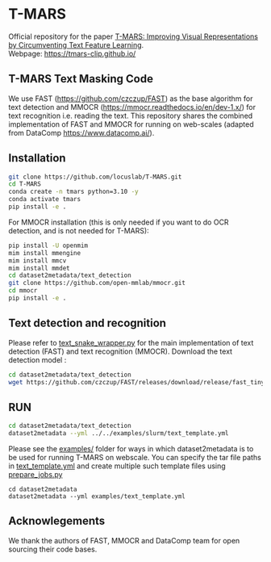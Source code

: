 # T-MARS
Official repository for the paper [T-MARS: Improving Visual Representations by Circumventing Text Feature Learning](https://arxiv.org/abs/2307.03132).  
Webpage: https://tmars-clip.github.io/


## T-MARS Text Masking Code
We use FAST (https://github.com/czczup/FAST) as the base algorithm for text detection and MMOCR (https://mmocr.readthedocs.io/en/dev-1.x/) for text recognition i.e. reading the text. This repository shares the combined implementation of FAST and MMOCR for running on web-scales (adapted from DataComp https://www.datacomp.ai/).


## Installation

```sh
git clone https://github.com/locuslab/T-MARS.git
cd T-MARS
conda create -n tmars python=3.10 -y
conda activate tmars
pip install -e .
```

For MMOCR installation (this is only needed if you want to do OCR detection, and is not needed for T-MARS):

```sh
pip install -U openmim
mim install mmengine
mim install mmcv
mim install mmdet
cd dataset2metadata/text_detection
git clone https://github.com/open-mmlab/mmocr.git
cd mmocr
pip install -e .
```

## Text detection and recognition
Please refer to [text_snake_wrapper.py](https://github.com/locuslab/T-MARS/blob/main/dataset2metadata/text_detection/text_snake_wrapper.py) for the main implementation of text detection (FAST) and text recognition (MMOCR). 
Download the text detection model : 
```sh
cd dataset2metadata/text_detection
wget https://github.com/czczup/FAST/releases/download/release/fast_tiny_tt_512_finetune_ic17mlt.pth
```

## RUN

```sh
cd dataset2metadata/text_detection
dataset2metadata --yml ../../examples/slurm/text_template.yml
```

Please see the [examples/](https://github.com/locuslab/T-MARS/tree/main/examples/slurm) folder for ways in which dataset2metadata is to be used for running T-MARS on webscale. You can specify the tar file paths in [text_template.yml](https://github.com/locuslab/T-MARS/blob/main/examples/slurm/text_template.yml) and create multiple such template files using [prepare_jobs.py](https://github.com/locuslab/T-MARS/blob/main/examples/slurm/prepare_jobs.py)

```
cd dataset2metadata
dataset2metadata --yml examples/text_template.yml
```

## Acknowlegements
We thank the authors of FAST, MMOCR and DataComp team for open sourcing their code bases. 
